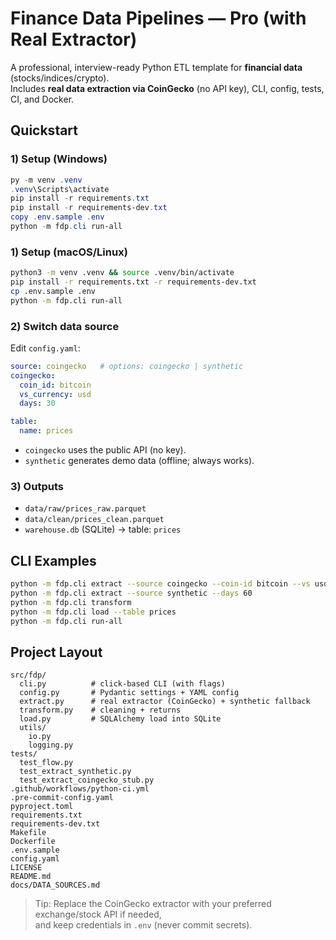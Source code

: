 # Finance Data Pipelines — Pro (with Real Extractor)

A professional, interview-ready Python ETL template for **financial data** (stocks/indices/crypto).  
Includes **real data extraction via CoinGecko** (no API key), CLI, config, tests, CI, and Docker.

## Quickstart

### 1) Setup (Windows)
```powershell
py -m venv .venv
.venv\Scripts\activate
pip install -r requirements.txt
pip install -r requirements-dev.txt
copy .env.sample .env
python -m fdp.cli run-all
```

### 1) Setup (macOS/Linux)
```bash
python3 -m venv .venv && source .venv/bin/activate
pip install -r requirements.txt -r requirements-dev.txt
cp .env.sample .env
python -m fdp.cli run-all
```

### 2) Switch data source
Edit `config.yaml`:
```yaml
source: coingecko   # options: coingecko | synthetic
coingecko:
  coin_id: bitcoin
  vs_currency: usd
  days: 30

table:
  name: prices
```
- `coingecko` uses the public API (no key).  
- `synthetic` generates demo data (offline; always works).

### 3) Outputs
- `data/raw/prices_raw.parquet`
- `data/clean/prices_clean.parquet`
- `warehouse.db` (SQLite) → table: `prices`

## CLI Examples
```bash
python -m fdp.cli extract --source coingecko --coin-id bitcoin --vs usd --days 30
python -m fdp.cli extract --source synthetic --days 60
python -m fdp.cli transform
python -m fdp.cli load --table prices
python -m fdp.cli run-all
```

## Project Layout
```
src/fdp/
  cli.py          # click-based CLI (with flags)
  config.py       # Pydantic settings + YAML config
  extract.py      # real extractor (CoinGecko) + synthetic fallback
  transform.py    # cleaning + returns
  load.py         # SQLAlchemy load into SQLite
  utils/
    io.py
    logging.py
tests/
  test_flow.py
  test_extract_synthetic.py
  test_extract_coingecko_stub.py
.github/workflows/python-ci.yml
.pre-commit-config.yaml
pyproject.toml
requirements.txt
requirements-dev.txt
Makefile
Dockerfile
.env.sample
config.yaml
LICENSE
README.md
docs/DATA_SOURCES.md
```

> Tip: Replace the CoinGecko extractor with your preferred exchange/stock API if needed,  
and keep credentials in `.env` (never commit secrets).
